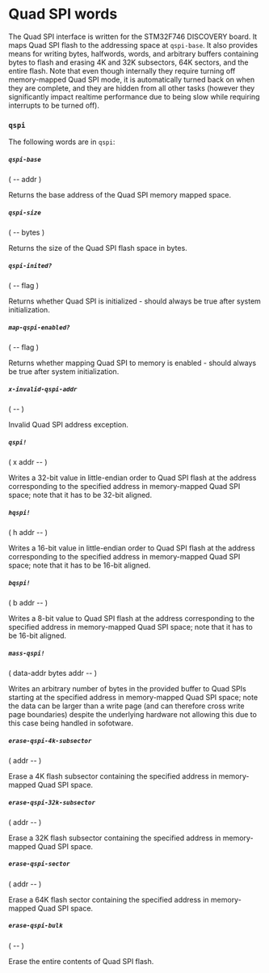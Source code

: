 # Quad SPI words

The Quad SPI interface is written for the STM32F746 DISCOVERY board. It maps Quad SPI flash to the addressing space at `qspi-base`. It also provides means for writing bytes, halfwords, words, and arbitrary buffers containing bytes to flash and erasing 4K and 32K subsectors, 64K sectors, and the entire flash. Note that even though internally they require turning off memory-mapped Quad SPI mode, it is automatically turned back on when they are complete, and they are hidden from all other tasks (however they significantly impact realtime performance due to being slow while requiring interrupts to be turned off).

### `qspi`

The following words are in `qspi`:

##### `qspi-base`
( -- addr )

Returns the base address of the Quad SPI memory mapped space.

##### `qspi-size`
( -- bytes )

Returns the size of the Quad SPI flash space in bytes.

##### `qspi-inited?`
( -- flag )

Returns whether Quad SPI is initialized - should always be true after system initialization.

##### `map-qspi-enabled?`
( -- flag )

Returns whether mapping Quad SPI to memory is enabled - should always be true after system initialization.

##### `x-invalid-qspi-addr`
( -- )

Invalid Quad SPI address exception.

##### `qspi!`
( x addr -- )

Writes a 32-bit value in little-endian order to Quad SPI flash at the address corresponding to the specified address in memory-mapped Quad SPI space; note that it has to be 32-bit aligned.

##### `hqspi!`
( h addr -- )

Writes a 16-bit value in little-endian order to Quad SPI flash at the address corresponding to the specified address in memory-mapped Quad SPI space; note that it has to be 16-bit aligned.

##### `bqspi!`
( b addr -- )

Writes a 8-bit value to Quad SPI flash at the address corresponding to the specified address in memory-mapped Quad SPI space; note that it has to be 16-bit aligned.

##### `mass-qspi!`
( data-addr bytes addr -- )

Writes an arbitrary number of bytes in the provided buffer to Quad SPIs starting at the specified address in memory-mapped Quad SPI space; note the data can be larger than a write page (and can therefore cross write page boundaries) despite the underlying hardware not allowing this due to this case being handled in sofotware.

##### `erase-qspi-4k-subsector`
( addr -- )

Erase a 4K flash subsector containing the specified address in memory-mapped Quad SPI space.

##### `erase-qspi-32k-subsector`
( addr -- )

Erase a 32K flash subsector containing the specified address in memory-mapped Quad SPI space.

##### `erase-qspi-sector`
( addr -- )

Erase a 64K flash sector containing the specified address in memory-mapped Quad SPI space.

##### `erase-qspi-bulk`
( -- )

Erase the entire contents of Quad SPI flash.
